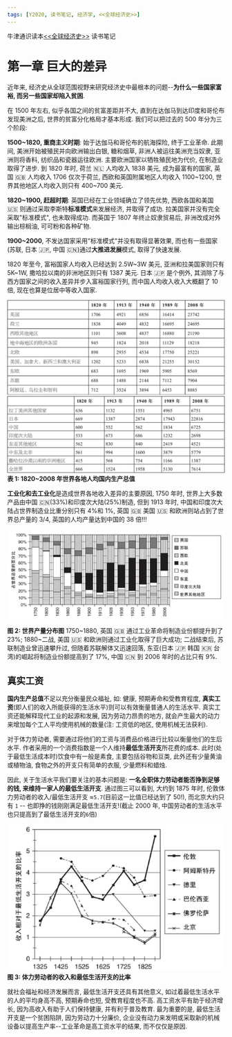 ```yaml
---
tags: [Y2020, 读书笔记, 经济学, <<全球经济史>>]
---
```


牛津通识读本[<<全球经济史>>](https://book.douban.com/subject/26345472/) 读书笔记

# 第一章 巨大的差异

近年来, 经济史从全球范围视野来研究经济史中最根本的问题--**为什么一些国家富裕, 而另一些国家却陷入贫困**.

在 1500 年左右, 似乎各国之间的贫富差距并不大, 直到在达伽马到达印度和哥伦布发现美洲之后, 世界的贫富分化格局才基本形成. 我们可以把过去的 500 年分为三个阶段:

**1500~1820, 重商主义时期**: 始于达伽马和哥伦布的航海探险, 终于工业革命. 此期间, 美洲开始被殖民并向欧洲输出白银, 糖和烟草, 非洲人被运往美洲充当奴隶, 亚洲则将香料, 纺织品和瓷器运往欧洲. 主要欧洲国家以牺牲殖民地为代价, 在制造业取得了进步. 到 1820 年时, 荷兰 🇳🇱 人均收入 1838 美元, 成为最富有的国家, 英国 🇬🇧 人均收入 1706 仅次于荷兰, 西欧和英国附属地区人均收入 1100~1200, 世界其他地区人均收入则只有 400~700 美元.

**1820~1900, 赶超时期**: 英国已经在工业领域确立了领先优势, 西欧各国和美国 🇺🇸 则通过采取李斯特**标准模式**来发展经济, 并取得了成功. 拉美国家并没有完全采取"标准模式", 也未取得成功. 而英国于 1807 年终止奴隶贸易后, 非洲改成对外输出棕榈油, 可可粉和各种矿物.

**1900~2000**, 不发达国家采用"标准模式"并没有取得显著效果, 而也有一些国家(苏联, 日本 🇯🇵, 中国 🇨🇳)通过**大推进发展**模式, 取得了快速发展.

1820 年至今, 富裕国家人均收入已经达到 2.5W~3W 美元, 亚洲和拉美国家则只有 5K~1W, 撒哈拉以南的非洲地区则只有 1387 美元. 日本 🇯🇵 是个例外, 其消除了与西方国家之间的收入差异并步入富裕国家行列, 而中国人均收入收入大概翻了 10 倍, 现在也算是位居中等收入国家.

![表1-1](/assets/images/20200504/t1-1.png)
![表1-2](/assets/images/20200504/t1-2.png)
**表 1: 1820~2008 年世界各地人均国内生产总值**

**工业化和去工业化**是造成世界各地收入差异的主要原因, 1750 年时, 世界上大多数产品由中国 🇨🇳(33%)和印度次大陆(25%)制造, 但到 1913 年时, 中国和印度次大陆占世界制造业比重分别只有 4%和 1%, 英国 🇬🇧 美国 🇺🇸 和欧洲则站占到了世界总产量的 3/4, 英国的人均产量达到中国的 38 倍!!!

![图2](/assets/images/20200504/p2.png)

**图 2: 世界产量分布图** 1750~1880, 英国 🇬🇧 通过工业革命将制造业份额提升到了 23%; 1880~二战, 美国 🇺🇸 和欧洲则通过工业化取得了巨大成功; 二战结束后, 苏联制造业曾迅速攀升过, 但随着苏联解体又迅速回落, 东亚(日本 🇯🇵 韩国 🇰🇷 台湾)的崛起将制造业份额提高到了 17%, 中国 🇨🇳 到 2006 年时的占比只有 9%.

## 真实工资

**国内生产总值**不足以充分衡量民众福祉, 如: 健康, 预期寿命和受教育程度, **真实工资**(即人们的收入所能获得的生活水平)则可以有效衡量普通人的生活水平. 真实工资还能解释现代工业的起源和发展, 因为劳动力昂贵的地方, 就会产生最大的动力来增加每个工人平均使用机械的数量(注: 工资低的地区, 使用机械无法获利).

对于体力劳动者, 需要通过将他们的工资与消费品价格进行比较以衡量他们的生后水平. 作者采用的一个消费指数是一个人维持**最低生活开支**所花费的成本. 此时(处于最低生活成本时)饮食中有一般是素食, 主要包括谷物和豆类, 此外还有少量黄油或植物油, 食物之外的开支只有简单的衣服, 少量燃料和蜡烛.

因此, 关于生活水平我们要关注的基本问题是: **一名全职体力劳动者能否挣到足够的钱, 来维持一家人的最低生活开支**. 通过图三可以看到, 大约到 1875 年时, 伦敦体力劳动者的收入/最低生活开支 ≈`5.7`(目前这一比值已经达到了 50!), 而北京大约只有 `1` -- 也即挣的钱刚刚满足最低生活开支!(截止 2000 年, 中国劳动者的生活水平也只提高到了最低生活开支的`6`倍)

![图3](/assets/images/20200504/p3.png)
**图 3: 体力劳动者的收入和最低生活开支的比率**

就社会福祉和经济发展而言, 最低生活开支还具有其他意义, 如过着最低生活水平的人的平均身高不高, 预期寿命也短, 受教育程度也不高. 高工资水平有助于经济增长, 因为高收入有助于人们保持健康, 并有利于普及教育. 最为重要的是, 最低生活开支是一个贫困陷阱, 因为劳动力十分廉价, 企业没有动力来发明或采取新的机械设备以提高生产率--工业革命是高工资水平的结果, 而不仅仅是原因.
